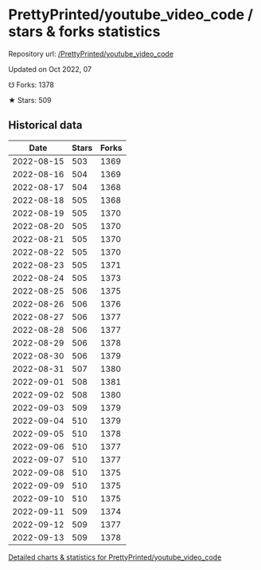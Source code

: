 # PrettyPrinted/youtube_video_code / stars & forks statistics

Repository url: [/PrettyPrinted/youtube_video_code](https://github.com/PrettyPrinted/youtube_video_code)

Updated on Oct 2022, 07

☋ Forks: 1378

★ Stars: 509

## Historical data
| Date | Stars | Forks |
|------|-------|-------|
| 2022-08-15 | 503 | 1369 | 
| 2022-08-16 | 504 | 1369 | 
| 2022-08-17 | 504 | 1368 | 
| 2022-08-18 | 505 | 1368 | 
| 2022-08-19 | 505 | 1370 | 
| 2022-08-20 | 505 | 1370 | 
| 2022-08-21 | 505 | 1370 | 
| 2022-08-22 | 505 | 1370 | 
| 2022-08-23 | 505 | 1371 | 
| 2022-08-24 | 505 | 1373 | 
| 2022-08-25 | 506 | 1375 | 
| 2022-08-26 | 506 | 1376 | 
| 2022-08-27 | 506 | 1377 | 
| 2022-08-28 | 506 | 1377 | 
| 2022-08-29 | 506 | 1378 | 
| 2022-08-30 | 506 | 1379 | 
| 2022-08-31 | 507 | 1380 | 
| 2022-09-01 | 508 | 1381 | 
| 2022-09-02 | 508 | 1380 | 
| 2022-09-03 | 509 | 1379 | 
| 2022-09-04 | 510 | 1379 | 
| 2022-09-05 | 510 | 1378 | 
| 2022-09-06 | 510 | 1377 | 
| 2022-09-07 | 510 | 1377 | 
| 2022-09-08 | 510 | 1375 | 
| 2022-09-09 | 510 | 1375 | 
| 2022-09-10 | 510 | 1375 | 
| 2022-09-11 | 509 | 1374 | 
| 2022-09-12 | 509 | 1377 | 
| 2022-09-13 | 509 | 1378 | 


[Detailed charts & statistics for PrettyPrinted/youtube_video_code](https://reviewgithub.com/rep/PrettyPrinted/youtube_video_code)
